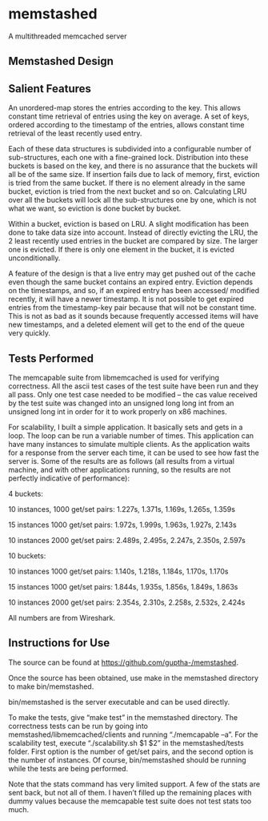 memstashed
==========

A multithreaded memcached server

Memstashed Design
-----------------

Salient Features
----------------

An unordered-map stores the entries according to the key. This allows constant time retrieval of entries using the key on average. A set of keys, ordered according to the timestamp of the entries, allows constant time retrieval of the least recently used entry.

Each of these data structures is subdivided into a configurable number of sub-structures, each one with a fine-grained lock. Distribution into these buckets is based on the key, and there is no assurance that the buckets will all be of the same size. If insertion fails due to lack of memory, first, eviction is tried from the same bucket. If there is no element already in the same bucket, eviction is tried from the next bucket and so on. Calculating LRU over all the buckets will lock all the sub-structures one by one, which is not what we want, so eviction is done bucket by bucket.

Within a bucket, eviction is based on LRU. A slight modification has been done to take data size into account. Instead of directly evicting the LRU, the 2 least recently used entries in the bucket are compared by size. The larger one is evicted. If there is only one element in the bucket, it is evicted unconditionally.

A feature of the design is that a live entry may get pushed out of the cache even though the same bucket contains an expired entry. Eviction depends on the timestamps, and so, if an expired entry has been accessed/ modified recently, it will have a newer timestamp. It is not possible to get expired entries from the timestamp-key pair because that will not be constant time. This is not as bad as it sounds because frequently accessed items will have new timestamps, and a deleted element will get to the end of the queue very quickly.


Tests Performed
---------------

The memcapable suite from libmemcached is used for verifying correctness. All the ascii test cases of the test suite have been run and they all pass. Only one test case needed to be modified – the cas value received by the test suite was changed into an unsigned long long int from an unsigned long int in order for it to work properly on x86 machines.

For scalability, I built a simple application. It basically sets and gets in a loop. The loop can be run a variable number of times. This application can have many instances to simulate multiple clients. As the application waits for a response from the server each time, it can be used to see how fast the server is. Some of the results are as follows (all results from a virtual machine, and with other applications running, so the results are not perfectly indicative of performance):

4 buckets:

10 instances, 1000 get/set pairs: 1.227s, 1.371s, 1.169s, 1.265s, 1.359s

15 instances 1000 get/set pairs: 1.972s, 1.999s, 1.963s, 1.927s, 2.143s

10 instances 2000 get/set pairs: 2.489s, 2.495s, 2.247s, 2.350s, 2.597s

10 buckets:

10 instances 1000 get/set pairs: 1.140s, 1.218s, 1.184s, 1.170s, 1.170s

15 instances 1000 get/set pairs: 1.844s, 1.935s, 1.856s, 1.849s, 1.863s

10 instances 2000 get/set pairs: 2.354s, 2.310s, 2.258s, 2.532s, 2.424s

All numbers are from Wireshark.


Instructions for Use
--------------------

The source can be found at https://github.com/guptha-/memstashed.

Once the source has been obtained, use make in the memstashed directory to make bin/memstashed.

bin/memstashed is the server executable and can be used directly.

To make the tests, give “make test” in the memstashed directory. The correctness tests can be run by going into memstashed/libmemcached/clients and running “./memcapable –a”. For the scalability test, execute “./scalability.sh $1 $2” in the memstashed/tests folder. First option is the number of get/set pairs, and the second option is the number of instances. Of course, bin/memstashed should be running while the tests are being performed.

Note that the stats command has very limited support. A few of the stats are sent back, but not all of them. I haven’t filled up the remaining places with dummy values because the memcapable test suite does not test stats too much.

